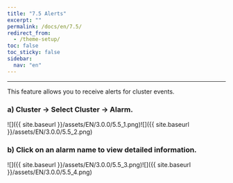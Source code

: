 ```yaml
---
title: "7.5 Alerts"
excerpt: ""
permalink: /docs/en/7.5/
redirect_from:
  - /theme-setup/
toc: false
toc_sticky: false
sidebar:
  nav: "en"
---
```



---

This feature allows you to receive alerts for cluster events.

### a\) Cluster → Select Cluster → Alarm.
![]({{ site.baseurl }}/assets/EN/3.0.0/5.5_1.png)![]({{ site.baseurl }}/assets/EN/3.0.0/5.5_2.png)

### b\) Click on an alarm name to view detailed information.
![]({{ site.baseurl }}/assets/EN/3.0.0/5.5_3.png)![]({{ site.baseurl }}/assets/EN/3.0.0/5.5_4.png)
